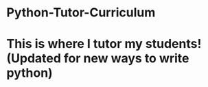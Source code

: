 # Python-Tutor-Curriculum
# This is where I tutor my students! (Updated for new ways to write python)
